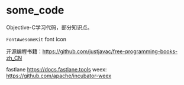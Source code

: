 # some_code
Objective-C学习代码，部分知识点。



`FontAwesomeKit` font icon

开源编程书籍：https://github.com/justjavac/free-programming-books-zh_CN

fastlane https://docs.fastlane.tools
weex: https://github.com/apache/incubator-weex
